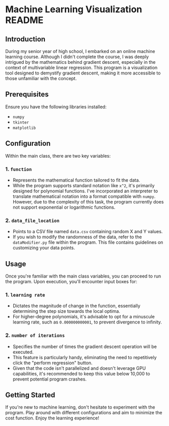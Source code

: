 # Machine Learning Visualization README

## Introduction
During my senior year of high school, I embarked on an online machine learning course. Although I didn't complete the course, I was deeply intrigued by the mathematics behind gradient descent, especially in the context of multivariable linear regression. This program is a visualization tool designed to demystify gradient descent, making it more accessible to those unfamiliar with the concept.

## Prerequisites
Ensure you have the following libraries installed:
- `numpy`
- `tkinter`
- `matplotlib`

## Configuration
Within the main class, there are two key variables:

### 1. `function`
- Represents the mathematical function tailored to fit the data.
- While the program supports standard notation like `x^2`, it's primarily designed for polynomial functions. I've incorporated an interpreter to translate mathematical notation into a format compatible with `numpy`. However, due to the complexity of this task, the program currently does not support exponential or logarithmic functions.

### 2. `data_file_location`
- Points to a CSV file named `data.csv` containing random X and Y values.
- If you wish to modify the randomness of the data, refer to the `dataModifier.py` file within the program. This file contains guidelines on customizing your data points.

## Usage
Once you're familiar with the main class variables, you can proceed to run the program. Upon execution, you'll encounter input boxes for:

### 1. `learning rate`
- Dictates the magnitude of change in the function, essentially determining the step size towards the local optima.
- For higher-degree polynomials, it's advisable to opt for a minuscule learning rate, such as `0.000000000001`, to prevent divergence to infinity.

### 2. `number of iterations`
- Specifies the number of times the gradient descent operation will be executed.
- This feature is particularly handy, eliminating the need to repetitively click the "perform regression" button.
- Given that the code isn't parallelized and doesn't leverage GPU capabilities, it's recommended to keep this value below 10,000 to prevent potential program crashes.

## Getting Started
If you're new to machine learning, don't hesitate to experiment with the program. Play around with different configurations and aim to minimize the cost function. Enjoy the learning experience!
